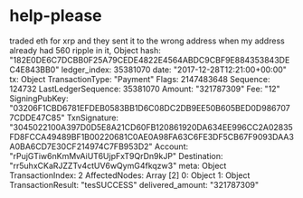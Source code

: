 # help-please
 traded eth for xrp and they sent it to the wrong address when my address already had 560 ripple in it,  Object hash:  "182E0DE6C7DCBB0F25A79CEDE4822E4564ABDC9CBF9E884353843DEC4E843BB0" ledger_index: 35381070 date:  "2017-12-28T12:21:00+00:00"  tx: Object TransactionType:  "Payment" Flags: 2147483648 Sequence: 124732 LastLedgerSequence: 35381070 Amount:  "321787309" Fee:  "12" SigningPubKey:  "03206F1CBD6781EFDEB0583BB1D6C08DC2DB9EE50B605BED0D9867077CDDE47C85" TxnSignature: "3045022100A397D0D5E8A21CD60FB120861920DA634EE996CC2A02835FD8FCCA49489BF1B00220681C0AE0A98FA63C6FE3DF5CB67F9093DAA3A0BA6CD7E30CF214974C7FB953D2" Account:  "rPujGTiw6nKmMvAiUT6UjpFxT9QrDn9kJP" Destination:  "rr5uhxCKaRJZZTv4ctUV6wQymG4fkqzw3"  meta: Object TransactionIndex: 2  AffectedNodes: Array [2]  0: Object  1: Object TransactionResult:  "tesSUCCESS" delivered_amount:  "321787309"
